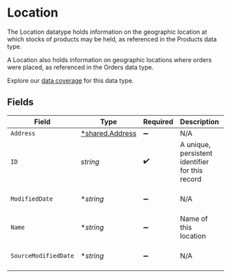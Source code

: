 # Location

The Location datatype holds information on the geographic location at which stocks of products may be held, as referenced in the Products data type.

A Location also holds information on geographic locations where orders were placed, as referenced in the Orders data type.

Explore our [data coverage](https://knowledge.codat.io/supported-features/commerce?view=tab-by-data-type&dataType=commerce-locations) for this data type.


## Fields

| Field                                                    | Type                                                     | Required                                                 | Description                                              | Example                                                  |
| -------------------------------------------------------- | -------------------------------------------------------- | -------------------------------------------------------- | -------------------------------------------------------- | -------------------------------------------------------- |
| `Address`                                                | [*shared.Address](../../../pkg/models/shared/address.md) | :heavy_minus_sign:                                       | N/A                                                      |                                                          |
| `ID`                                                     | *string*                                                 | :heavy_check_mark:                                       | A unique, persistent identifier for this record          | 13d946f0-c5d5-42bc-b092-97ece17923ab                     |
| `ModifiedDate`                                           | **string*                                                | :heavy_minus_sign:                                       | N/A                                                      | 2022-10-23 00:00:00 +0000 UTC                            |
| `Name`                                                   | **string*                                                | :heavy_minus_sign:                                       | Name of this location                                    |                                                          |
| `SourceModifiedDate`                                     | **string*                                                | :heavy_minus_sign:                                       | N/A                                                      | 2022-10-23 00:00:00 +0000 UTC                            |